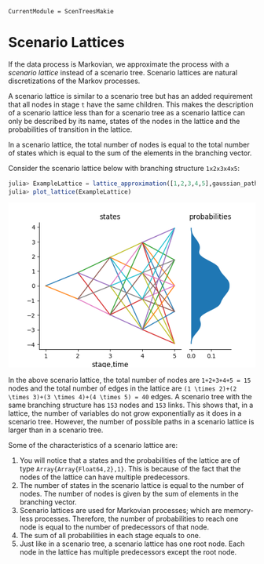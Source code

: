 ```@meta
CurrentModule = ScenTreesMakie
```

# Scenario Lattices

If the data process is Markovian, we approximate the process with a _scenario lattice_ instead of a scenario tree. Scenario lattices are natural discretizations of the Markov processes.

A scenario lattice is similar to a scenario tree but has an added requirement that all nodes in stage `t` have the same children. This makes the description of a scenario lattice less than for a scenario tree as a scenario lattice can only be described by its name, states of the nodes in the lattice and the probabilities of transition in the lattice.

In a scenario lattice, the total number of nodes is equal to the total number of states which is equal to the sum of the elements in the branching vector.

Consider the scenario lattice below with branching structure `1x2x3x4x5`:

```julia
julia> ExampleLattice = lattice_approximation([1,2,3,4,5],gaussian_path1D,1000000,2,1);
julia> plot_lattice(ExampleLattice)
```

![Example of a scenario lattice](../assets/ExampleLattice.png)

In the above scenario lattice, the total number of nodes are ``1+2+3+4+5 = 15`` nodes and the total number of edges in the lattice are ``(1 \times 2)+(2 \times 3)+(3 \times 4)+(4 \times 5) = 40`` edges. A scenario tree with the same branching structure has `153` nodes and `153` links. This shows that, in a lattice, the number of variables do not grow exponentially as it does in a scenario tree. However, the number of possible paths in a scenario lattice is larger than in a scenario tree.

Some of the characteristics of a scenario lattice are:

1. You will notice that a states and the probabilities of the lattice are of type `Array{Array{Float64,2},1}`. This is because of the fact that the nodes of the lattice can have multiple predecessors.
2. The number of states in the scenario lattice is equal to the number of nodes. The number of nodes is given by the sum of elements in the branching vector.
3. Scenario lattices are used for Markovian processes; which are memory-less processes. Therefore, the number of probabilities to reach one node is equal to the number of predecessors of that node.
4. The sum of all probabilities in each stage equals to one.
5. Just like in a scenario tree, a scenario lattice has one root node. Each node in the lattice has multiple predecessors except the root node.
